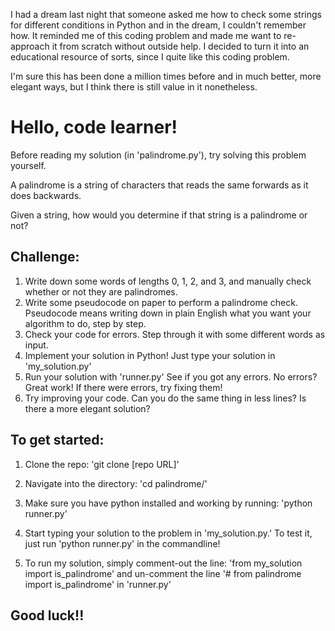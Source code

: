 I had a dream last night that someone asked me how to check some strings for different conditions in Python and in the dream, I couldn't remember how. It reminded me of this coding problem and made me want to re-approach it from scratch without outside help.
I decided to turn it into an educational resource of sorts, since I quite like this coding problem.

I'm sure this has been done a million times before and in much better, more elegant ways,
but I think there is still value in it nonetheless.

# Hello, code learner!

Before reading my solution (in 'palindrome.py'), try solving this problem yourself.

A palindrome is a string of characters that reads the same forwards as it does backwards.

Given a string, how would you determine if that string is a palindrome or not?

## Challenge:
1) Write down some words of lengths 0, 1, 2, and 3, and manually check whether or not they are palindromes.
2) Write some pseudocode on paper to perform a palindrome check.
	Pseudocode means writing down in plain English what you want your algorithm to do, step by step.
3) Check your code for errors. Step through it with some different words as input.
4) Implement your solution in Python!
	Just type your solution in 'my_solution.py'
5) Run your solution with 'runner.py' See if you got any errors. No errors? Great work! If there were errors, try fixing them!
6) Try improving your code. Can you do the same thing in less lines? Is there a more elegant solution?

## To get started:

1. Clone the repo:
   'git clone [repo URL]'

2. Navigate into the directory:
	'cd palindrome/'

3. Make sure you have python installed and working by running:
   'python runner.py'

4. Start typing your solution to the problem in 'my_solution.py.' To test it, just run 'python runner.py' in the commandline!

5. To run my solution, simply comment-out the line:
   'from my_solution import is_palindrome' 
   and un-comment the line
   '# from palindrome import is_palindrome'
	in 'runner.py'

## Good luck!!
